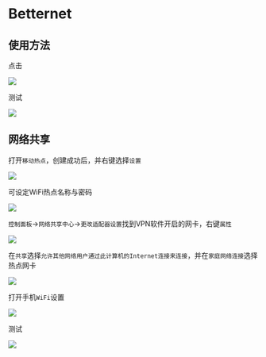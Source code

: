 # Betternet

## 使用方法

点击

![](https://raw.githubusercontent.com/loremwalker/fq-book/master/docs/images/2018-04-29_022009.png)

测试

![](https://raw.githubusercontent.com/loremwalker/fq-book/master/docs/images/2018-04-30_124624.png)

## 网络共享

打开`移动热点`，创建成功后，并右键选择`设置`

![](https://raw.githubusercontent.com/loremwalker/fq-book/master/docs/images/2018-05-08_213716.png)

可设定WiFi热点名称与密码

![](https://raw.githubusercontent.com/loremwalker/fq-book/master/docs/images/2018-05-08_214959.png)

`控制面板`->`网络共享中心`->`更改适配器设置`找到VPN软件开启的网卡，右键`属性`

![](https://raw.githubusercontent.com/loremwalker/fq-book/master/docs/images/2018-05-08_221121.png)

在`共享`选择`允许其他网络用户通过此计算机的Internet连接来连接`，并在`家庭网络连接`选择热点网卡

![](https://raw.githubusercontent.com/loremwalker/fq-book/master/docs/images/2018-05-08_221920.png)

打开手机`WiFi`设置

![](https://raw.githubusercontent.com/loremwalker/fq-book/master/docs/images/QQ20180508224410.png)

测试

![](https://raw.githubusercontent.com/loremwalker/fq-book/master/docs/images/QQ20180508224420.png)
